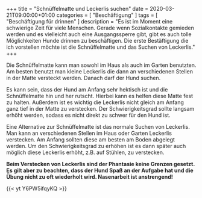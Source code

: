 +++
title =  "Schnüffelmatte und Leckerlis suchen"
date = 2020-03-21T09:00:00+01:00
categories = [
    "Beschäftigung"
]
tags = [
    "Beschäftigung für drinnen"
]
description = "Es ist im Moment eine schwierige Zeit für viele Menschen. Gerade wenn Sozialkontakte gemieden werden und es vielleicht auch eine Ausgangssperre gibt, gibt es auch tolle Möglichkeiten Hunde drinnen zu beschäftigen. Die erste Bestäftigung die ich vorstellen möchte ist die Schnüffelmatte und das Suchen von Leckerlis."
+++

Die Schnüffelmatte kann man sowohl im Haus als auch im Garten benutzten. Am besten benutzt man kleine Leckerlis die dann an verschiedenen Stellen in der Matte versteckt werden. Danach darf der Hund suchen.

Es kann sein, dass der Hund am Anfang sehr hektisch ist und die Schnüffelmatte hin und her rutscht. Hierbei kann es helfen diese Matte fest zu halten. Außerdem ist es wichtig die Leckerlis nicht gleich am Anfang ganz tief in der Matte zu verstecken. Der Schwierigkeitsgrad sollte langsam erhöht werden, sodass es nicht direkt zu schwer für den Hund ist.

Eine Alternative zur Schnüffelmatte ist das normale Suchen von Leckerlis. Man kann an verschiedenen Stellen im Haus oder Garten Leckerlis verstecken. Am Anfang sollten diese am besten am Boden abgelegt werden. Um den Schwierigkeitsgrad zu erhöhen ist es dann später auch möglich diese Leckerlis erhöht, z.B. auf Stühlen, zu verstecken.

**Beim Verstecken von Leckerlis sind der Phantasie keine Grenzen gesetzt. Es gilt aber zu beachten, dass der Hund Spaß an der Aufgabe hat und die Übung nicht zu oft wiederholt wird. Nasenarbeit ist anstrengend!**

{{< yt Y6PW5ifqyKQ >}}
